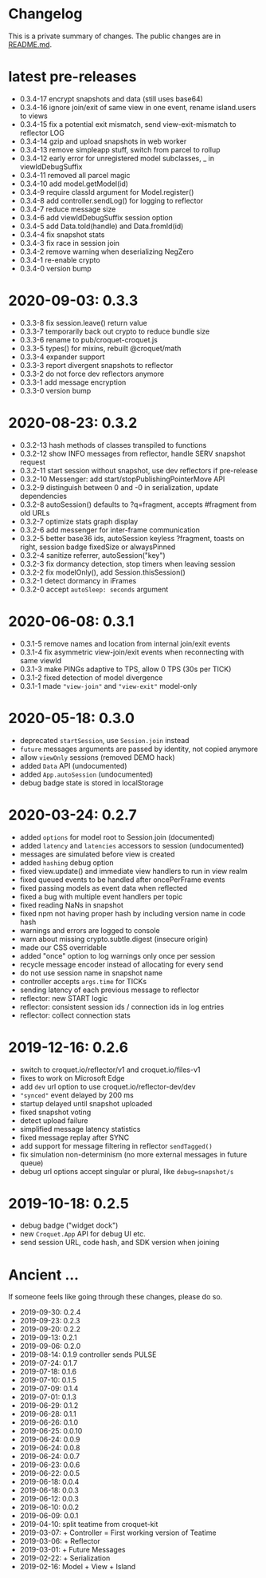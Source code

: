 # Changelog

This is a private summary of changes. The public changes are in [README.md](./README.md).

# latest pre-releases

* 0.3.4-17 encrypt snapshots and data (still uses base64)
* 0.3.4-16 ignore join/exit of same view in one event, rename island.users to views
* 0.3.4-15 fix a potential exit mismatch, send view-exit-mismatch to reflector LOG
* 0.3.4-14 gzip and upload snapshots in web worker
* 0.3.4-13 remove simpleapp stuff, switch from parcel to rollup
* 0.3.4-12 early error for unregistered model subclasses, _ in viewIdDebugSuffix
* 0.3.4-11 removed all parcel magic
* 0.3.4-10 add model.getModel(id)
* 0.3.4-9 require classId argument for Model.register()
* 0.3.4-8 add controller.sendLog() for logging to reflector
* 0.3.4-7 reduce message size
* 0.3.4-6 add viewIdDebugSuffix session option
* 0.3.4-5 add Data.toId(handle) and Data.fromId(id)
* 0.3.4-4 fix snapshot stats
* 0.3.4-3 fix race in session join
* 0.3.4-2 remove warning when deserializing NegZero
* 0.3.4-1 re-enable crypto
* 0.3.4-0 version bump

# 2020-09-03: 0.3.3

* 0.3.3-8 fix session.leave() return value
* 0.3.3-7 temporarily back out crypto to reduce bundle size
* 0.3.3-6 rename to pub/croquet-croquet.js
* 0.3.3-5 types() for mixins, rebuilt @croquet/math
* 0.3.3-4 expander support
* 0.3.3-3 report divergent snapshots to reflector
* 0.3.3-2 do not force dev reflectors anymore
* 0.3.3-1 add message encryption
* 0.3.3-0 version bump

# 2020-08-23: 0.3.2

* 0.3.2-13 hash methods of classes transpiled to functions
* 0.3.2-12 show INFO messages from reflector, handle SERV snapshot request
* 0.3.2-11 start session without snapshot, use dev reflectors if pre-release
* 0.3.2-10 Messenger: add start/stopPublishingPointerMove API
* 0.3.2-9 distinguish between 0 and -0 in serialization, update dependencies
* 0.3.2-8 autoSession() defaults to ?q=fragment, accepts #fragment from old URLs
* 0.3.2-7 optimize stats graph display
* 0.3.2-6 add messenger for inter-frame communication
* 0.3.2-5 better base36 ids, autoSession keyless ?fragment, toasts on right, session badge fixedSize or alwaysPinned
* 0.3.2-4 sanitize referrer, autoSession("key")
* 0.3.2-3 fix dormancy detection, stop timers when leaving session
* 0.3.2-2 fix modelOnly(), add Session.thisSession()
* 0.3.2-1 detect dormancy in iFrames
* 0.3.2-0 accept `autoSleep: seconds` argument

# 2020-06-08: 0.3.1

* 0.3.1-5 remove names and location from internal join/exit events
* 0.3.1-4 fix asymmetric view-join/exit events when reconnecting with same viewId
* 0.3.1-3 make PINGs adaptive to TPS, allow 0 TPS (30s per TICK)
* 0.3.1-2 fixed detection of model divergence
* 0.3.1-1 made `"view-join"` and `"view-exit"` model-only

# 2020-05-18: 0.3.0

* deprecated `startSession`, use `Session.join` instead
* `future` messages arguments are passed by identity, not copied anymore
* allow `viewOnly` sessions (removed DEMO hack)
* added `Data` API (undocumented)
* added `App.autoSession` (undocumented)
* debug badge state is stored in localStorage

# 2020-03-24: 0.2.7

* added `options` for model root to Session.join (documented)
* added `latency` and `latencies` accessors to session (undocumented)
* messages are simulated before view is created
* added `hashing` debug option
* fixed view.update() and immediate view handlers to run in view realm
* fixed queued events to be handled after oncePerFrame events
* fixed passing models as event data when reflected
* fixed a bug with multiple event handlers per topic
* fixed reading NaNs in snapshot
* fixed npm not having proper hash by including version name in code hash
* warnings and errors are logged to console
* warn about missing crypto.subtle.digest (insecure origin)
* made our CSS overridable
* added "once" option to log warnings only once per session
* recycle message encoder instead of allocating for every send
* do not use session name in snapshot name
* controller accepts `args.time` for TICKs
* sending latency of each previous message to reflector
* reflector: new START logic
* reflector: consistent session ids / connection ids in log entries
* reflector: collect connection stats

# 2019-12-16: 0.2.6

* switch to croquet.io/reflector/v1 and croquet.io/files-v1
* fixes to work on Microsoft Edge
* add `dev` url option to use croquet.io/reflector-dev/dev
* `"synced"` event delayed by 200 ms
* startup delayed until snapshot uploaded
* fixed snapshot voting
* detect upload failure
* simplified message latency statistics
* fixed message replay after SYNC
* add support for message filtering in reflector `sendTagged()`
* fix simulation non-determinism (no more external messages in future queue)
* debug url options accept singular or plural, like `debug=snapshot/s`

# 2019-10-18: 0.2.5

* debug badge ("widget dock")
* new `Croquet.App` API for debug UI etc.
* send session URL, code hash, and SDK version when joining

# Ancient ...

If someone feels like going through these changes, please do so.

* 2019-09-30: 0.2.4
* 2019-09-23: 0.2.3
* 2019-09-20: 0.2.2
* 2019-09-13: 0.2.1
* 2019-09-06: 0.2.0
* 2019-08-14: 0.1.9 controller sends PULSE
* 2019-07-24: 0.1.7
* 2019-07-18: 0.1.6
* 2019-07-10: 0.1.5
* 2019-07-09: 0.1.4
* 2019-07-01: 0.1.3
* 2019-06-29: 0.1.2
* 2019-06-28: 0.1.1
* 2019-06-26: 0.1.0
* 2019-06-25: 0.0.10
* 2019-06-24: 0.0.9
* 2019-06-24: 0.0.8
* 2019-06-24: 0.0.7
* 2019-06-23: 0.0.6
* 2019-06-22: 0.0.5
* 2019-06-18: 0.0.4
* 2019-06-18: 0.0.3
* 2019-06-12: 0.0.3
* 2019-06-10: 0.0.2
* 2019-06-09: 0.0.1
* 2019-04-10: split teatime from croquet-kit
* 2019-03-07: + Controller = First working version of Teatime
* 2019-03-06: + Reflector
* 2019-03-01: + Future Messages
* 2019-02-22: + Serialization
* 2019-02-16: Model + View + Island
